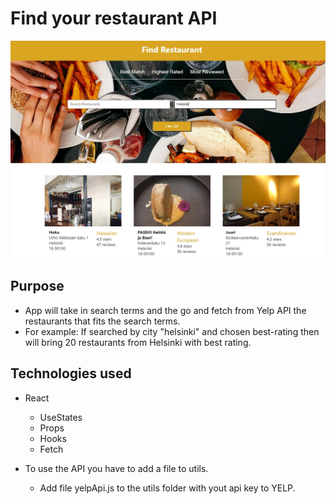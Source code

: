 # Find your restaurant API

![](./screenshot2.jpg)

## Purpose

- App will take in search terms and the go and fetch from Yelp API the restaurants that fits the search terms.
- For example: If searched by city "helsinki" and chosen best-rating then will bring 20 restaurants from Helsinki with best rating.

## Technologies used

- React

  - UseStates
  - Props
  - Hooks
  - Fetch

- To use the API you have to add a file to utils.
  - Add file yelpApi.js to the utils folder with yout api key to YELP.
